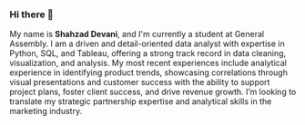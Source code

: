 ### Hi there 👋

My name is <b>Shahzad Devani</b>, and I'm currently a student at General Assembly. I am a driven and detail-oriented data analyst with expertise in Python, SQL, and Tableau, offering a strong track record in data cleaning, visualization, and analysis. My most recent experiences include analytical experience in identifying product trends, showcasing correlations through visual presentations and customer success with the ability to support project plans, foster client success, and drive revenue growth. I’m looking to translate my strategic partnership expertise and analytical skills in the marketing industry. 
<!--
**Devanikid/Devanikid** is a ✨ _special_ ✨ repository because its `README.md` (this file) appears on your GitHub profile.

Here are some ideas to get you started:

- 🔭 I’m currently working on ...
- 🌱 I’m currently learning ...
- 👯 I’m looking to collaborate on ...
- 🤔 I’m looking for help with ...
- 💬 Ask me about ...
- 📫 How to reach me: ...
- 😄 Pronouns: ...
- ⚡ Fun fact: ...
-->
